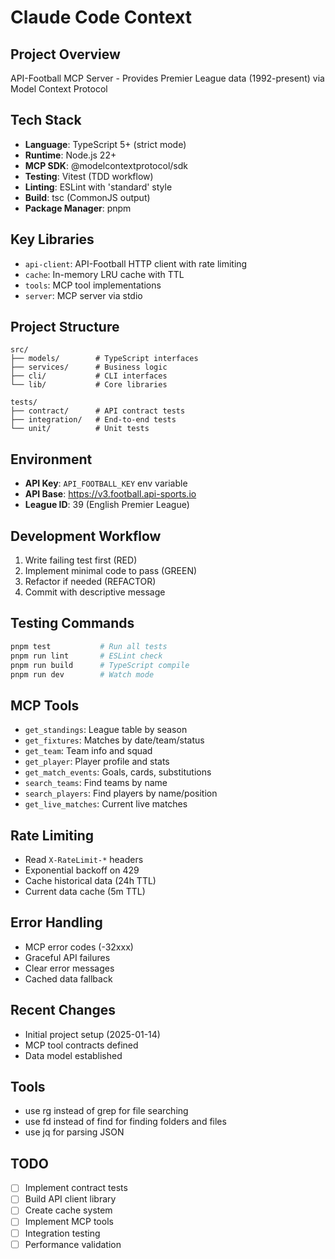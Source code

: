 # Claude Code Context

## Project Overview
API-Football MCP Server - Provides Premier League data (1992-present) via Model Context Protocol

## Tech Stack
- **Language**: TypeScript 5+ (strict mode)
- **Runtime**: Node.js 22+
- **MCP SDK**: @modelcontextprotocol/sdk
- **Testing**: Vitest (TDD workflow)
- **Linting**: ESLint with 'standard' style
- **Build**: tsc (CommonJS output)
- **Package Manager**: pnpm

## Key Libraries
- `api-client`: API-Football HTTP client with rate limiting
- `cache`: In-memory LRU cache with TTL
- `tools`: MCP tool implementations
- `server`: MCP server via stdio

## Project Structure
```
src/
├── models/        # TypeScript interfaces
├── services/      # Business logic
├── cli/           # CLI interfaces
└── lib/           # Core libraries

tests/
├── contract/      # API contract tests
├── integration/   # End-to-end tests
└── unit/          # Unit tests
```

## Environment
- **API Key**: `API_FOOTBALL_KEY` env variable
- **API Base**: https://v3.football.api-sports.io
- **League ID**: 39 (English Premier League)

## Development Workflow
1. Write failing test first (RED)
2. Implement minimal code to pass (GREEN)
3. Refactor if needed (REFACTOR)
4. Commit with descriptive message

## Testing Commands
```bash
pnpm test           # Run all tests
pnpm run lint       # ESLint check
pnpm run build      # TypeScript compile
pnpm run dev        # Watch mode
```

## MCP Tools
- `get_standings`: League table by season
- `get_fixtures`: Matches by date/team/status
- `get_team`: Team info and squad
- `get_player`: Player profile and stats
- `get_match_events`: Goals, cards, substitutions
- `search_teams`: Find teams by name
- `search_players`: Find players by name/position
- `get_live_matches`: Current live matches

## Rate Limiting
- Read `X-RateLimit-*` headers
- Exponential backoff on 429
- Cache historical data (24h TTL)
- Current data cache (5m TTL)

## Error Handling
- MCP error codes (-32xxx)
- Graceful API failures
- Clear error messages
- Cached data fallback

## Recent Changes
- Initial project setup (2025-01-14)
- MCP tool contracts defined
- Data model established

## Tools
- use rg instead of grep for file searching
- use fd instead of find for finding folders and files
- use jq for parsing JSON

## TODO
- [ ] Implement contract tests
- [ ] Build API client library
- [ ] Create cache system
- [ ] Implement MCP tools
- [ ] Integration testing
- [ ] Performance validation